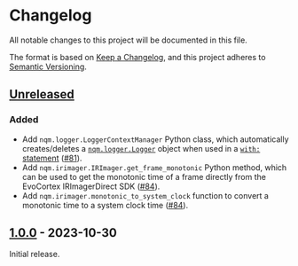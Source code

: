 # Changelog

All notable changes to this project will be documented in this file.

The format is based on [Keep a Changelog](https://keepachangelog.com/en/1.0.0/),
and this project adheres to [Semantic Versioning](https://semver.org/spec/v2.0.0.html).

## [Unreleased]

### Added

- Add `nqm.logger.LoggerContextManager` Python class, which automatically
  creates/deletes a
  [`nqm.logger.Logger`](https://nqminds.github.io/nqm-irimager/apidoc/nqm.irimager.html#nqm.irimager.Logger)
  object when used in a [`with:` statement][PEP 343] ([#81][]).
- Add `nqm.irimager.IRImager.get_frame_monotonic` Python method, which can be
  used to get the monotonic time of a frame directly from the
  EvoCortex IRImagerDirect SDK ([#84][]).
- Add `nqm.irimager.monotonic_to_system_clock` function to convert a monotonic
  time to a system clock time ([#84][]).

[#81]: https://github.com/nqminds/nqm-irimager/pull/81
[#84]: https://github.com/nqminds/nqm-irimager/pull/84
[PEP 343]: https://peps.python.org/pep-0343/

## [1.0.0] - 2023-10-30

Initial release.

[unreleased]: https://github.com/nqminds/nqm-irimager/compare/v1.0.0...HEAD
[1.0.0]: https://github.com/nqminds/nqm-irimager/releases/tag/v1.0.0
